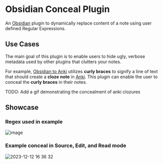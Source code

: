 # Obsidian Conceal Plugin

An [Obsidian](https://obsidian.md) plugin to dynamically replace content of a note using user defined Regular Expressions.

## Use Cases

The main goal of this plugin is to enable users to hide ugly, verbose metadata used by other plugins that clutters your notes.

For example, [Obsidian to Anki](https://github.com/Pseudonium/Obsidian_to_Anki/wiki/Cloze-formatting) utilizes **curly braces** to signify a line of text that should create a **cloze note** in [Anki](https://docs.ankiweb.net/editing.html#cloze-deletion). This plugin can enable the user to conceal the **curly braces** in their notes.

TODO: Add a gif demonstrating the concealment of anki clozures

## Showcase

### Regex used in example

![image](https://github.com/mattcoleanderson/obsidian-conceal-plugin/assets/49250378/b97faaf7-ed7d-4ab7-b4a8-cfb9d0bfbb39)

### Example conceal in Source, Edit, and Read mode

![2023-12-12 16 36 32](https://github.com/mattcoleanderson/obsidian-conceal-plugin/assets/49250378/e00604c3-21b6-43cf-82cb-a015439253c9)
